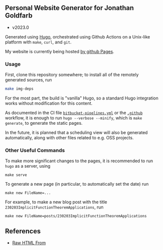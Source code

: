 ## Personal Website Generator for Jonathan Goldfarb

* v2023.0

Generated using [Hugo](http://gohugo.io/), orchestrated using Github Actions on a Unix-like platform with `make`, `curl`, and `git`.

My website is currently being hosted [by github Pages](http://jgoldfar.github.io/).

### Usage ##

First, clone this repository somewhere; to install all of the remotely generated sources, run
```sh
make img-deps
```

For the most part, the build is "vanilla" Hugo, so a standard Hugo integration works without modification for this content.

As documented in the CI file [`bitbucket-pipelines.yml`](./bitbucket-pipelines.yml) or the [`.github`](./.github) workflow, it is enough to run `hugo --verbose --minify`, which is `make generate`, to generate the static pages.

In the future, it is planned that a scheduling view will also be generated automatically,
along with other files related to e.g. OSS projects.

### Other Useful Commands ###

To make more significant changes to the pages, it is recommended to run `hugo` as a server, using

    make serve

To generate a new page (in particular, to automatically set the date) run

    make new FileName=...

For example, to make a new blog post with the title `230203ImplicitFunctionTheoremApplications`, run

    make new FileName=posts/230203ImplicitFunctionTheoremApplications

## References

- [Raw HTML From](https://anaulin.org/blog/hugo-raw-html-shortcode/)
